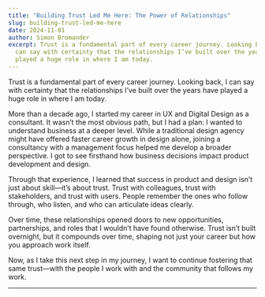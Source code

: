 ```yaml
---
title: "Building Trust Led Me Here: The Power of Relationships"
slug: building-trust-led-me-here
date: 2024-11-01
author: Simon Bromander
excerpt: Trust is a fundamental part of every career journey. Looking back, I
  can say with certainty that the relationships I’ve built over the years have
  played a huge role in where I am today.
---
```

Trust is a fundamental part of every career journey. Looking back, I can say with certainty that the relationships I’ve built over the years have played a huge role in where I am today.

More than a decade ago, I started my career in UX and Digital Design as a consultant. It wasn’t the most obvious path, but I had a plan: I wanted to understand business at a deeper level. While a traditional design agency might have offered faster career growth in design alone, joining a consultancy with a management focus helped me develop a broader perspective. I got to see firsthand how business decisions impact product development and design.

Through that experience, I learned that success in product and design isn’t just about skill—it’s about trust. Trust with colleagues, trust with stakeholders, and trust with users. People remember the ones who follow through, who listen, and who can articulate ideas clearly.

Over time, these relationships opened doors to new opportunities, partnerships, and roles that I wouldn’t have found otherwise. Trust isn’t built overnight, but it compounds over time, shaping not just your career but how you approach work itself.

Now, as I take this next step in my journey, I want to continue fostering that same trust—with the people I work with and the community that follows my work.

* * *